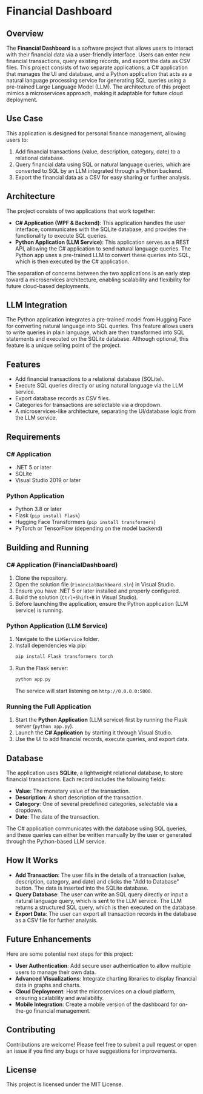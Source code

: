 # Financial Dashboard

## Overview

The **Financial Dashboard** is a software project that allows users to interact with their financial data via a user-friendly interface. Users can enter new financial transactions, query existing records, and export the data as CSV files. This project consists of two separate applications: a C# application that manages the UI and database, and a Python application that acts as a natural language processing service for generating SQL queries using a pre-trained Large Language Model (LLM). The architecture of this project mimics a microservices approach, making it adaptable for future cloud deployment.

## Use Case

This application is designed for personal finance management, allowing users to:
1. Add financial transactions (value, description, category, date) to a relational database.
2. Query financial data using SQL or natural language queries, which are converted to SQL by an LLM integrated through a Python backend.
3. Export the financial data as a CSV for easy sharing or further analysis.

## Architecture

The project consists of two applications that work together:
- **C# Application (WPF & Backend)**: This application handles the user interface, communicates with the SQLite database, and provides the functionality to execute SQL queries.
- **Python Application (LLM Service)**: This application serves as a REST API, allowing the C# application to send natural language queries. The Python app uses a pre-trained LLM to convert these queries into SQL, which is then executed by the C# application.

The separation of concerns between the two applications is an early step toward a microservices architecture, enabling scalability and flexibility for future cloud-based deployments.

## LLM Integration

The Python application integrates a pre-trained model from Hugging Face for converting natural language into SQL queries. This feature allows users to write queries in plain language, which are then transformed into SQL statements and executed on the SQLite database. Although optional, this feature is a unique selling point of the project.

## Features

- Add financial transactions to a relational database (SQLite).
- Execute SQL queries directly or using natural language via the LLM service.
- Export database records as CSV files.
- Categories for transactions are selectable via a dropdown.
- A microservices-like architecture, separating the UI/database logic from the LLM service.

## Requirements

### C# Application
- .NET 5 or later
- SQLite
- Visual Studio 2019 or later

### Python Application
- Python 3.8 or later
- Flask (`pip install Flask`)
- Hugging Face Transformers (`pip install transformers`)
- PyTorch or TensorFlow (depending on the model backend)

## Building and Running

### C# Application (FinancialDashboard)
1. Clone the repository.
2. Open the solution file (`FinancialDashboard.sln`) in Visual Studio.
3. Ensure you have .NET 5 or later installed and properly configured.
4. Build the solution (`Ctrl+Shift+B` in Visual Studio).
5. Before launching the application, ensure the Python application (LLM service) is running.

### Python Application (LLM Service)
1. Navigate to the `LLMService` folder.
2. Install dependencies via pip:
    ```bash
    pip install Flask transformers torch
    ```
3. Run the Flask server:
    ```bash
    python app.py
    ```
   The service will start listening on `http://0.0.0.0:5000`.

### Running the Full Application
1. Start the **Python Application** (LLM service) first by running the Flask server (`python app.py`).
2. Launch the **C# Application** by starting it through Visual Studio.
3. Use the UI to add financial records, execute queries, and export data.

## Database

The application uses **SQLite**, a lightweight relational database, to store financial transactions. Each record includes the following fields:
- **Value**: The monetary value of the transaction.
- **Description**: A short description of the transaction.
- **Category**: One of several predefined categories, selectable via a dropdown.
- **Date**: The date of the transaction.

The C# application communicates with the database using SQL queries, and these queries can either be written manually by the user or generated through the Python-based LLM service.

## How It Works

- **Add Transaction**: The user fills in the details of a transaction (value, description, category, and date) and clicks the "Add to Database" button. The data is inserted into the SQLite database.
- **Query Database**: The user can write an SQL query directly or input a natural language query, which is sent to the LLM service. The LLM returns a structured SQL query, which is then executed on the database.
- **Export Data**: The user can export all transaction records in the database as a CSV file for further analysis.

## Future Enhancements

Here are some potential next steps for this project:
- **User Authentication**: Add secure user authentication to allow multiple users to manage their own data.
- **Advanced Visualizations**: Integrate charting libraries to display financial data in graphs and charts.
- **Cloud Deployment**: Host the microservices on a cloud platform, ensuring scalability and availability.
- **Mobile Integration**: Create a mobile version of the dashboard for on-the-go financial management.

## Contributing

Contributions are welcome! Please feel free to submit a pull request or open an issue if you find any bugs or have suggestions for improvements.

## License

This project is licensed under the MIT License.

